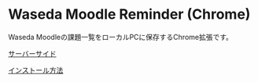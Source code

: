 # Waseda Moodle Reminder (Chrome)
Waseda Moodleの課題一覧をローカルPCに保存するChrome拡張です。

[サーバーサイド](https://github.com/HarrisonKawagoe3960X/kadai-reminder-server)

[インストール方法](https://oxynotes.com/?p=8856#:~:text=Extention%E3%82%92%E3%83%80%E3%82%A6%E3%83%B3%E3%83%AD%E3%83%BC%E3%83%89-,%E4%BD%9C%E6%88%90%E3%81%97%E3%81%9F%E6%A9%9F%E8%83%BD%E6%8B%A1%E5%BC%B5%E3%82%92Chrome%E3%81%AB%E8%AA%AD%E3%81%BF%E8%BE%BC%E3%82%80,%2F%E3%80%8D%E3%81%A8%E5%85%A5%E5%8A%9B%E3%81%97%E3%81%BE%E3%81%99%E3%80%82)
